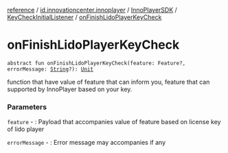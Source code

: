 [reference](../../../index.md) / [id.innovationcenter.innoplayer](../../index.md) / [InnoPlayerSDK](../index.md) / [KeyCheckInitialListener](index.md) / [onFinishLidoPlayerKeyCheck](./on-finish-lido-player-key-check.md)

# onFinishLidoPlayerKeyCheck

`abstract fun onFinishLidoPlayerKeyCheck(feature: Feature?, errorMessage: `[`String`](https://kotlinlang.org/api/latest/jvm/stdlib/kotlin/-string/index.html)`?): `[`Unit`](https://kotlinlang.org/api/latest/jvm/stdlib/kotlin/-unit/index.html)

function that have value of feature that can inform you, feature that can supported by InnoPlayer based on your key.

### Parameters

`feature` - : Payload that accompanies value of feature based on license key of lido player

`errorMessage` - : Error message may accompanies if any
